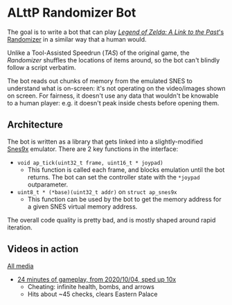 ALttP Randomizer Bot
====================

The goal is to write a bot that can play [_Legend of Zelda: A Link to the Past_'s Randomizer](https://alttpr.com/en) in a similar way that a human would.

Unlike a Tool-Assisted Speedrun (_TAS_) of the original game, the _Randomizer_ shuffles the locations of items around, so the bot can't blindly follow a script verbatim.

The bot reads out chunks of memory from the emulated SNES to understand what is on-screen: it's not operating on the video/images shown on screen. For fairness, it doesn't use any data that wouldn't be knowable to a human player: e.g. it doesn't peak inside chests before opening them.

Architecture
------------

The bot is written as a library that gets linked into a slightly-modified [Snes9x](https://github.com/snes9xgit/snes9x) emulator. There are 2 key functions in the interface:

- `void ap_tick(uint32_t frame, uint16_t * joypad)`
    - This function is called each frame, and blocks emulation until the bot returns. The bot can set the controller state with the `*joypad` outparameter.
- `uint8_t * (*base)(uint32_t addr)` on `struct ap_snes9x`
    - This function can be used by the bot to get the memory address for a given SNES virtual memory address.

The overall code quality is pretty bad, and is mostly shaped around rapid iteration.

Videos in action
----------------

[All media](https://github.com/zbanks/alttp/tree/media)

- [24 minutes of gameplay, from 2020/10/04, sped up 10x](https://github.com/zbanks/alttp/blob/media/alttp_20200104_10x.mp4)
    - Cheating: infinite health, bombs, and arrows
    - Hits about ~45 checks, clears Eastern Palace


